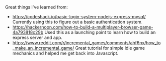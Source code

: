 Great things I've learned from:
  - https://codeshack.io/basic-login-system-nodejs-express-mysql/
    Currently using this to figure out a basic authentication system.
  - https://hackernoon.com/how-to-build-a-multiplayer-browser-game-4a793818c29b
    Used this as a launching point to learn how to build an express server and app.
  - https://www.reddit.com/r/incremental_games/comments/ahf6nx/how_to_make_an_incremental_game/
    Great tutorial for simple idle game mechanics and helped me get back into Javascript.
